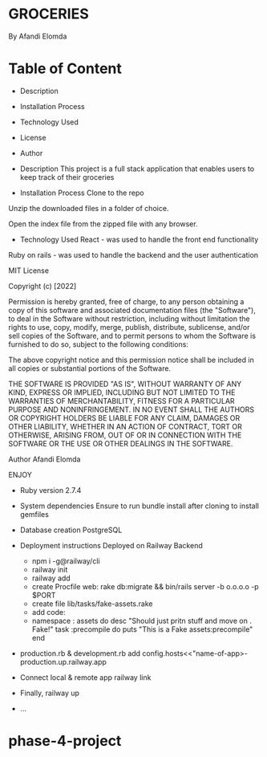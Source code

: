 # GROCERIES

By Afandi Elomda

# Table of Content
* Description
* Installation Process
* Technology Used
* License
* Author

* Description
This project is a full stack application that enables users to keep track of their groceries

* Installation Process 
Clone to the repo 

Unzip the downloaded files in a folder of choice.

Open the index file from the zipped file with any browser.

* Technology Used
React - was used to handle the front end functionality

Ruby on rails - was used to handle the backend and the user authentication

MIT License

Copyright (c) [2022] 

Permission is hereby granted, free of charge, to any person obtaining a copy of this software and associated documentation files (the "Software"), to deal in the Software without restriction, including without limitation the rights to use, copy, modify, merge, publish, distribute, sublicense, and/or sell copies of the Software, and to permit persons to whom the Software is furnished to do so, subject to the following conditions:

The above copyright notice and this permission notice shall be included in all copies or substantial portions of the Software.

THE SOFTWARE IS PROVIDED "AS IS", WITHOUT WARRANTY OF ANY KIND, EXPRESS OR IMPLIED, INCLUDING BUT NOT LIMITED TO THE WARRANTIES OF MERCHANTABILITY, FITNESS FOR A PARTICULAR PURPOSE AND NONINFRINGEMENT. IN NO EVENT SHALL THE AUTHORS OR COPYRIGHT HOLDERS BE LIABLE FOR ANY CLAIM, DAMAGES OR OTHER LIABILITY, WHETHER IN AN ACTION OF CONTRACT, TORT OR OTHERWISE, ARISING FROM, OUT OF OR IN CONNECTION WITH THE SOFTWARE OR THE USE OR OTHER DEALINGS IN THE SOFTWARE.

Author
Afandi Elomda

ENJOY

* Ruby version 
  2.7.4

* System dependencies
  Ensure to run bundle install after cloning to install gemfiles

* Database creation
  PostgreSQL


* Deployment instructions
  Deployed on Railway Backend

  * npm i -g@railway/cli
  * railway init
  * railway add
  * create Procfile web: rake db:migrate && bin/rails server -b o.o.o.o -p $PORT
  * create file lib/tasks/fake-assets.rake
  * add code:
  * namespace : assets do
       desc "Should just pritn stuff and move on . Fake!"
       task :precompile do
       puts "This is a Fake assets:precompile"
    end

* production.rb & development.rb add
 config.hosts<<"name-of-app>-production.up.railway.app
  
* Connect local & remote app
  railway link <project-id>
* Finally, railway up

  

* ...
# phase-4-project
